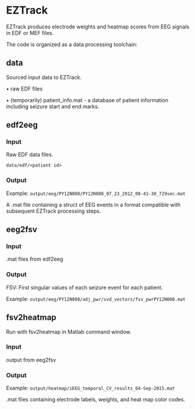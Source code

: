 # EZTrack

EZTrack produces electrode weights and heatmap scores from EEG signals in EDF or MEF files.

The code is organized as a data processing toolchain:

## data

Sourced input data to EZTrack.

• raw EDF files

• (temporarily) patient_info.mat - a database of patient information including seizure start and end marks.


## edf2eeg

### Input

Raw EDF data files.

`data/edf/<patient id>`

### Output

Example: `output/eeg/PY12N008/PY12N008_07_23_2012_08-41-30_729sec.mat`

A .mat file containing a struct of EEG events in a format compatible with subsequent EZTrack processing steps.


## eeg2fsv

### Input

.mat files from edf2eeg

### Output

FSV: First singular values of each seizure event for each patient.

Example: `output/eeg/PY12N008/adj_pwr/svd_vectors/fsv_pwrPY12N008.mat`


## fsv2heatmap

Run with fsv2heatmap in Matlab command window.

### Input

output from eeg2fsv

### Output

Example: `output/heatmap/iEEG_temporal_CV_results_04-Sep-2015.mat`

.mat files containing electrode labels, weights, and heat map color codes.


